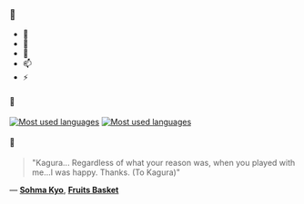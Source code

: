 ### 👋

- 🔭
- 🌱
- 💬
- 📫
- ⚡

#### 🧏

[![Most used languages](https://github-readme-stats-aynah.vercel.app/api/top-langs/?username=aynh&theme=solarized-dark&langs_count=6&layout=compact&hide_title=true)](https://github.com/anuraghazra/github-readme-stats#gh-dark-mode-only)
[![Most used languages](https://github-readme-stats-aynah.vercel.app/api/top-langs/?username=aynh&theme=solarized-light&langs_count=6&layout=compact&hide_title=true)](https://github.com/anuraghazra/github-readme-stats#gh-light-mode-only)

#### 💬

> "Kagura... Regardless of what your reason was, when you played with me...I was happy. Thanks. (To Kagura)"

&mdash; [**Sohma Kyo**](https://myanimelist.net/character.php?q=Sohma%20Kyo&cat=character), [**Fruits Basket**](https://myanimelist.net/search/all?q=Fruits%20Basket&cat=all)
